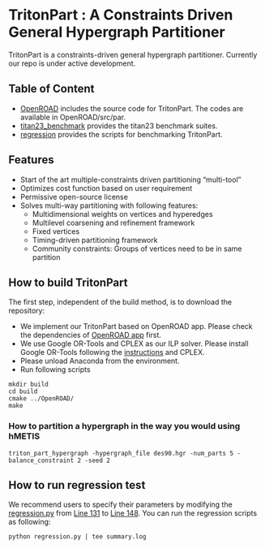 # TritonPart : A Constraints Driven General Hypergraph Partitioner

TritonPart is a constraints-driven general hypergraph partitioner.
Currently our repo is under active development.


## Table of Content
  - [OpenROAD](https://github.com/ABKGroup/TritonPart/tree/main/OpenROAD) includes the source code for TritonPart. The codes are available in OpenROAD/src/par.
  - [titan23_benchmark](https://github.com/ABKGroup/TritonPart/tree/main/titan23_benchmark) provides the titan23 benchmark suites.
  - [regression](https://github.com/ABKGroup/TritonPart/tree/main/regression) provides the scripts for benchmarking TritonPart.
  
 
## Features
- Start of the art multiple-constraints driven partitioning “multi-tool”
- Optimizes cost function based on user requirement
- Permissive open-source license
- Solves multi-way partitioning with following features:
  - Multidimensional weights on vertices and hyperedges
  - Multilevel coarsening and refinement framework
  - Fixed vertices
  - Timing-driven partitioning framework 
  - Community constraints: Groups of vertices need to be in same partition
  
 
## How to build TritonPart
The first step, independent of the build method, is to download the repository:
- We implement our TritonPart based on OpenROAD app.  Please check the dependencies of [OpenROAD app](https://github.com/The-OpenROAD-Project/OpenROAD.git) first.  
- We use Google OR-Tools and CPLEX as our ILP solver.  Please install Google OR-Tools following the [instructions](https://developers.google.com/optimization/install) and CPLEX.
- Please unload Anaconda from the environment.
- Run following scripts
``` shell
mkdir build
cd build
cmake ../OpenROAD/
make
```

### How to partition a hypergraph in the way you would using hMETIS
``` shell
triton_part_hypergraph -hypergraph_file des90.hgr -num_parts 5 -balance_constraint 2 -seed 2
```


## How to run regression test
We recommend users to specify their parameters by modifying the [regression.py](https://github.com/ABKGroup/TritonPart/blob/main/regression/regression.py) from [Line 131](https://github.com/ABKGroup/TritonPart/blob/68e516145a7090c3b9bae7ac9bf2464e58758b69/regression/regression.py#L131) to 
[Line 148](https://github.com/ABKGroup/TritonPart/blob/68e516145a7090c3b9bae7ac9bf2464e58758b69/regression/regression.py#L148).
You can run the regression scripts as following:
``` shell
python regression.py | tee summary.log
```

